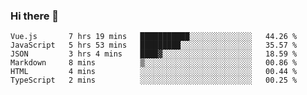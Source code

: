 ### Hi there 👋

<!--
**hjklink/hjklink** is a ✨ _special_ ✨ repository because its `README.md` (this file) appears on your GitHub profile.

Here are some ideas to get you started:

- 🔭 I’m currently working on ...
- 🌱 I’m currently learning ...
- 👯 I’m looking to collaborate on ...
- 🤔 I’m looking for help with ...
- 💬 Ask me about ...
- 📫 How to reach me: ...
- 😄 Pronouns: ...
- ⚡ Fun fact: ...
-->


<!--START_SECTION:waka-->

```text
Vue.js       7 hrs 19 mins   ███████████░░░░░░░░░░░░░░   44.26 %
JavaScript   5 hrs 53 mins   █████████░░░░░░░░░░░░░░░░   35.57 %
JSON         3 hrs 4 mins    ████▓░░░░░░░░░░░░░░░░░░░░   18.59 %
Markdown     8 mins          ▒░░░░░░░░░░░░░░░░░░░░░░░░   00.86 %
HTML         4 mins          ░░░░░░░░░░░░░░░░░░░░░░░░░   00.44 %
TypeScript   2 mins          ░░░░░░░░░░░░░░░░░░░░░░░░░   00.25 %
```

<!--END_SECTION:waka-->
